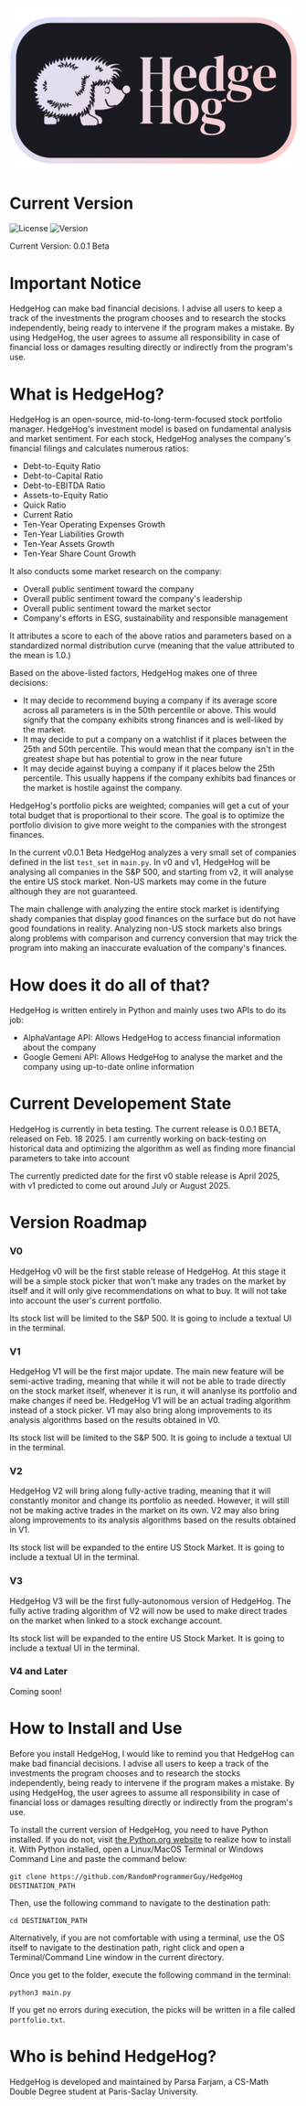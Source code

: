 ![HedgeHog Logo](media/logo.png)

# Current Version

![License](https://img.shields.io/badge/License-MIT-violet)
![Version](https://img.shields.io/badge/Version-0.0.1_Beta-orane)

Current Version: 0.0.1 Beta

# Important Notice

HedgeHog can make bad financial decisions. I advise all users to keep a track of the investments the program chooses and to research the stocks independently, being ready to intervene if the program makes a mistake. By using HedgeHog, the user agrees to assume all responsibility in case of financial loss or damages resulting directly or indirectly from the program's use.

# What is HedgeHog?
HedgeHog is an open-source, mid-to-long-term-focused stock portfolio manager. HedgeHog's investment model is based on fundamental analysis and market sentiment. For each stock, HedgeHog analyses the company's financial filings and calculates numerous ratios:

- Debt-to-Equity Ratio
- Debt-to-Capital Ratio
- Debt-to-EBITDA Ratio
- Assets-to-Equity Ratio
- Quick Ratio
- Current Ratio
- Ten-Year Operating Expenses Growth
- Ten-Year Liabilities Growth
- Ten-Year Assets Growth
- Ten-Year Share Count Growth

It also conducts some market research on the company:

- Overall public sentiment toward the company
- Overall public sentiment toward the company's leadership
- Overall public sentiment toward the market sector
- Company's efforts in ESG, sustainability and responsible management

It attributes a score to each of the above ratios and parameters based on a standardized normal distribution curve (meaning that the value attributed to the mean is 1.0.)

Based on the above-listed factors, HedgeHog makes one of three decisions:
- It may decide to recommend buying a company if its average score across all parameters is in the 50th percentile or above. This would signify that the company exhibits strong finances and is well-liked by the market. 
- It may decide to put a company on a watchlist if it places between the 25th and 50th percentile. This would mean that the company isn't in the greatest shape but has potential to grow in the near future
- It may decide against buying a company if it places below the 25th percentile. This usually happens if the company exhibits bad finances or the market is hostile against the company.

HedgeHog's portfolio picks are weighted; companies will get a cut of your total budget that is proportional to their score. The goal is to optimize the portfolio division to give more weight to the companies with the strongest finances.

In the current v0.0.1 Beta HedgeHog analyzes a very small set of companies defined in the list `test_set` in `main.py`. In v0 and v1, HedgeHog will be analysing all companies in the S&P 500, and starting from v2, it will analyse the entire US stock market. Non-US markets may come in the future although they are not guaranteed. 

The main challenge with analyzing the entire stock market is identifying shady companies that display good finances on the surface but do not have good foundations in reality. Analyzing non-US stock markets also brings along problems with comparison and currency conversion that may trick the program into making an inaccurate evaluation of the company's finances. 

# How does it do all of that?
HedgeHog is written entirely in Python and mainly uses two APIs to do its job:

- AlphaVantage API: Allows HedgeHog to access financial information about the company
- Google Gemeni API: Allows HedgeHog to analyse the market and the company using up-to-date online information 

# Current Developement State
HedgeHog is currently in beta testing. The current release is 0.0.1 BETA, released on Feb. 18 2025. I am currently working on back-testing on historical data and optimizing the algorithm as well as finding more financial parameters to take into account

The currently predicted date for the first v0 stable release is April 2025, with v1 predicted to come out around July or August 2025.

# Version Roadmap

### V0

HedgeHog v0 will be the first stable release of HedgeHog. At this stage it will be a simple stock picker that won't make any trades on the market by itself and it will only give recommendations on what to buy. It will not take into account the user's current portfolio.

Its stock list will be limited to the S&P 500. It is going to include a textual UI in the terminal.

### V1
HedgeHog V1 will be the first major update. The main new feature will be semi-active trading, meaning that while it will not be able to trade directly on the stock market itself, whenever it is run, it will ananlyse its portfolio and make changes if need be. HedgeHog V1 will be an actual trading algorithm instead of a stock picker. V1 may also bring along improvements to its analysis algorithms based on the results obtained in V0.

Its stock list will be limited to the S&P 500. It is going to include a textual UI in the terminal.

### V2
HedgeHog V2 will bring along fully-active trading, meaning that it will constantly monitor and change its portfolio as needed. However, it will still not be making active trades in the market on its own. V2 may also bring along improvements to its analysis algorithms based on the results obtained in V1.

Its stock list will be expanded to the entire US Stock Market. It is going to include a textual UI in the terminal.

### V3
HedgeHog V3 will be the first fully-autonomous version of HedgeHog. The fully active trading algorithm of V2 will now be used to make direct trades on the market when linked to a stock exchange account.

Its stock list will be expanded to the entire US Stock Market. It is going to include a textual UI in the terminal.

### V4 and Later

Coming soon!

# How to Install and Use

Before you install HedgeHog, I would like to remind you that HedgeHog can make bad financial decisions. I advise all users to keep a track of the investments the program chooses and to research the stocks independently, being ready to intervene if the program makes a mistake. By using HedgeHog, the user agrees to assume all responsibility in case of financial loss or damages resulting directly or indirectly from the program's use.

To install the current version of HedgeHog, you need to have Python installed. If you do not, visit [the Python.org website](https://www.python.org) to realize how to install it. With Python installed, open a Linux/MacOS Terminal or Windows Command Line and paste the command below:

```
git clone https://github.com/RandomProgrammerGuy/HedgeHog DESTINATION_PATH
```

Then, use the following command to navigate to the destination path:

```
cd DESTINATION_PATH
```

Alternatively, if you are not comfortable with using a terminal, use the OS itself to navigate to the destination path, right click and open a Terminal/Command Line window in the current directory.

Once you get to the folder, execute the following command in the terminal:

```
python3 main.py
```

If you get no errors during execution, the picks will be written in a file called `portfolio.txt`.

# Who is behind HedgeHog?
HedgeHog is developed and maintained by Parsa Farjam, a CS-Math Double Degree student at Paris-Saclay University. 